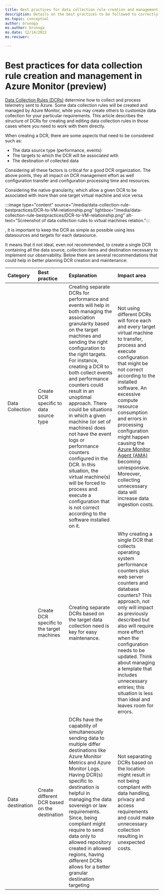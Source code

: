 ```yaml
---
title: Best practices for data collection rule creation and management in Azure Monitor (preview)
description: Details on the best practices to be followed to correctly create and maintain data collection rule in Azure Monitor.
ms.topic: conceptual
author: brunoga
ms.author: brunoga
ms.date: 12/14/2022
ms.reviwer: 

---
```




# Best practices for data collection rule creation and management in Azure Monitor (preview)
[Data Collection Rules (DCRs)](data-collection-rule-overview.md) determine how to collect and process telemetry sent to Azure. Some data collection rules will be created and managed by Azure Monitor, while you may create others to customize data collection for your particular requirements. This article describes the structure of DCRs for creating and editing data collection rules in those cases where you need to work with them directly.

When creating a DCR, there are some aspects that need to be considered such as:

- The data source type (performance, events)
- The targets to which the DCR will be associated with
- The destination of collected data

Considering all these factors is critical for a good DCR organization. The above points, they all impact on DCR management effort as well configuration transfer and configuration processing time and resources.

Considering the native granularity, which allow a given DCR to be associated with more than one target virtual machine and vice versa

:::image type="content" source="/media/data-collection-rule-bestpractices/DCR-to-VM-relationship.png" lightbox="/media/data-collection-rule-bestpractices/DCR-to-VM-relationship.png" alt-text="Screenshot of data collection rules to virtual machines relation.":::

, it is important to keep the DCR as simple as possible using less datasources and targets for each datasource.

It means that it not ideal, even not recommended, to create a single DCR containing all the data source, collection items and destination necessary to implement our observability. Below there are several recommendations that could help in better planning DCR creation and maintenance:

| Category | Best practice | Explanation | Impact area |
|:---|:---|:---|:---|
| Data Collection | Create DCR specific to data source type | Creating separate DCRs for performance and events will help in both managing the association granularity based on the target machines and sending the right configuration to the right targets. For instance, creating a DCR to both collect events and performance counters could result in an unoptimal approach. There could be situations in which a given machine (or set of machines) does not have the event logs or performance counters configured in the DCR. In this situation, the virtual machine(s) will be forced to process and execute a configuration that is not correct according to the software installed on it. | Not using different DCRs will force each and every target virtual machine to transfer, process and execute configuration that might be not correct according to the installed software. An excessive compute resource consumption and errors in processing configuration might happen causing the [Azure Monitor Agent (AMA)](../overview.md) becoming unresponsive. Moreover, collecting unnecessary data will increase data ingestion costs. |
| | Create DCR specific to the target machines | Creating separate DCRs based on the target data collection need is key for easy maintenance. | Why creating a single DCR that collects operating system performance counters plus web server counters and database counters? This approach, not only will impact as previously described but also will require more effort when the configuration needs to be updated. Think about managing a template that includes unnecessary entries; this situation is less than ideal and leaves room for errors. |
| Data destination | Create different DCR based on the destination | DCRs have the capability of simultaneously sending data to multiple differ destinations like Azure Monitor Metrics and Azure Monitor Logs. Having DCR(s) specific to destination is helpful in managing the data sovereign or law requirements. Since, being compliant might require to send data only to allowed repository created in allowed regions, having different DCRs allows for a better granular destination targeting | Not separating DCRs based on the location might result in not being compliant with data handling, privacy and access requirements and could make unnecessary collection resulting in unexpected costs. |
